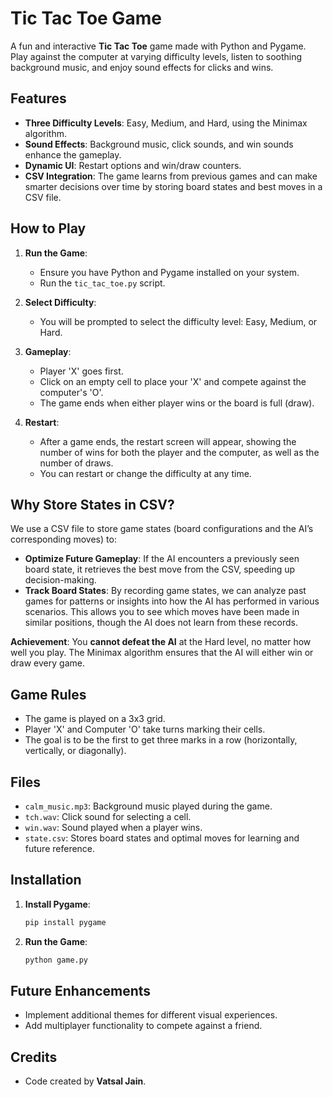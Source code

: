 # Tic Tac Toe Game

A fun and interactive **Tic Tac Toe** game made with Python and Pygame. Play against the computer at varying difficulty levels, listen to soothing background music, and enjoy sound effects for clicks and wins.

## Features

- **Three Difficulty Levels**: Easy, Medium, and Hard, using the Minimax algorithm.
- **Sound Effects**: Background music, click sounds, and win sounds enhance the gameplay.
- **Dynamic UI**: Restart options and win/draw counters.
- **CSV Integration**: The game learns from previous games and can make smarter decisions over time by storing board states and best moves in a CSV file.

## How to Play

1. **Run the Game**:
    - Ensure you have Python and Pygame installed on your system.
    - Run the `tic_tac_toe.py` script.

2. **Select Difficulty**:
    - You will be prompted to select the difficulty level: Easy, Medium, or Hard.

3. **Gameplay**:
    - Player 'X' goes first.
    - Click on an empty cell to place your 'X' and compete against the computer's 'O'.
    - The game ends when either player wins or the board is full (draw).

4. **Restart**:
    - After a game ends, the restart screen will appear, showing the number of wins for both the player and the computer, as well as the number of draws. 
    - You can restart or change the difficulty at any time.
  
## Why Store States in CSV?
We use a CSV file to store game states (board configurations and the AI’s corresponding moves) to:
- **Optimize Future Gameplay**: If the AI encounters a previously seen board state, it retrieves the best move from the CSV, speeding up decision-making.
- **Track Board States**: By recording game states, we can analyze past games for patterns or insights into how the AI has performed in various scenarios. This allows you to see which moves have been made in similar positions, though the AI does not learn from these records.

**Achievement**: You **cannot defeat the AI** at the Hard level, no matter how well you play. The Minimax algorithm ensures that the AI will either win or draw every game.

## Game Rules

- The game is played on a 3x3 grid.
- Player 'X' and Computer 'O' take turns marking their cells.
- The goal is to be the first to get three marks in a row (horizontally, vertically, or diagonally).

## Files

- `calm_music.mp3`: Background music played during the game.
- `tch.wav`: Click sound for selecting a cell.
- `win.wav`: Sound played when a player wins.
- `state.csv`: Stores board states and optimal moves for learning and future reference.

## Installation

1. **Install Pygame**:
    ```bash
    pip install pygame
    ```
2. **Run the Game**:
    ```bash
    python game.py
    ```

## Future Enhancements

- Implement additional themes for different visual experiences.
- Add multiplayer functionality to compete against a friend.

## Credits

- Code created by **Vatsal Jain**.
